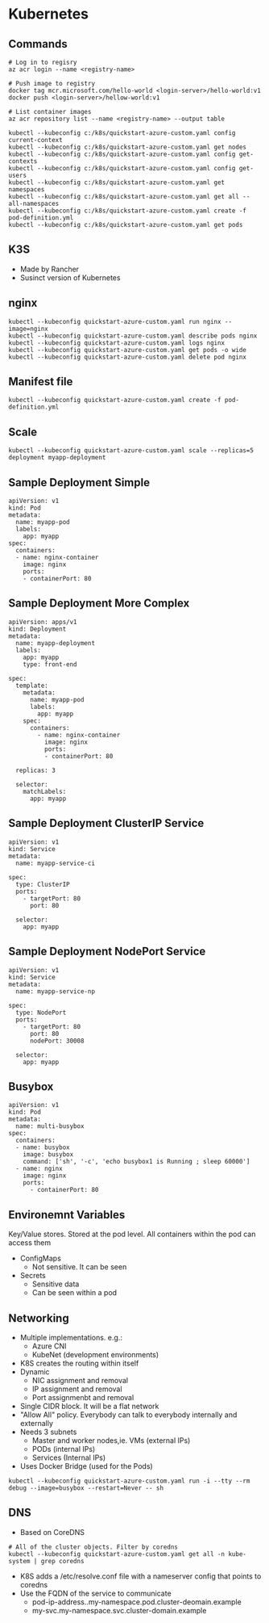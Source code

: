 # Kubernetes

## Commands

```
# Log in to regisry
az acr login --name <registry-name>

# Push image to registry
docker tag mcr.microsoft.com/hello-world <login-server>/hello-world:v1
docker push <login-server>/hellow-world:v1

# List container images
az acr repository list --name <registry-name> --output table

kubectl --kubeconfig c:/k8s/quickstart-azure-custom.yaml config current-context
kubectl --kubeconfig c:/k8s/quickstart-azure-custom.yaml get nodes
kubectl --kubeconfig c:/k8s/quickstart-azure-custom.yaml config get-contexts
kubectl --kubeconfig c:/k8s/quickstart-azure-custom.yaml config get-users 
kubectl --kubeconfig c:/k8s/quickstart-azure-custom.yaml get namespaces
kubectl --kubeconfig c:/k8s/quickstart-azure-custom.yaml get all --all-namespaces
kubectl --kubeconfig c:/k8s/quickstart-azure-custom.yaml create -f pod-definition.yml
kubectl --kubeconfig c:/k8s/quickstart-azure-custom.yaml get pods

```

## K3S

- Made by Rancher
- Susinct version of Kubernetes

## nginx

```
kubectl --kubeconfig quickstart-azure-custom.yaml run nginx --image=nginx
kubectl --kubeconfig quickstart-azure-custom.yaml describe pods nginx
kubectl --kubeconfig quickstart-azure-custom.yaml logs nginx 
kubectl --kubeconfig quickstart-azure-custom.yaml get pods -o wide
kubectl --kubeconfig quickstart-azure-custom.yaml delete pod nginx
```

## Manifest file
```
kubectl --kubeconfig quickstart-azure-custom.yaml create -f pod-definition.yml
```

## Scale
```
kubectl --kubeconfig quickstart-azure-custom.yaml scale --replicas=5 deployment myapp-deployment
```

## Sample Deployment Simple
```
apiVersion: v1
kind: Pod
metadata:
  name: myapp-pod
  labels:
    app: myapp    
spec:
  containers:
  - name: nginx-container
    image: nginx
    ports:
    - containerPort: 80
```
    

## Sample Deployment More Complex
```
apiVersion: apps/v1
kind: Deployment
metadata:
  name: myapp-deployment
  labels:
    app: myapp
    type: front-end

spec:
  template:
    metadata: 
      name: myapp-pod
      labels:
        app: myapp
    spec:
      containers:
        - name: nginx-container
          image: nginx
          ports:
          - containerPort: 80

  replicas: 3

  selector:
    matchLabels:
      app: myapp
```

## Sample Deployment ClusterIP Service
```
apiVersion: v1
kind: Service
metadata:
  name: myapp-service-ci

spec:
  type: ClusterIP
  ports:
    - targetPort: 80
      port: 80      
  
  selector: 
    app: myapp
```

## Sample Deployment NodePort Service
```
apiVersion: v1
kind: Service
metadata:
  name: myapp-service-np

spec:
  type: NodePort
  ports:
    - targetPort: 80
      port: 80
      nodePort: 30008
  
  selector: 
    app: myapp
```

## Busybox
```
apiVersion: v1
kind: Pod
metadata:
  name: multi-busybox
spec:
  containers:
  - name: busybox
    image: busybox        
    command: ['sh', '-c', 'echo busybox1 is Running ; sleep 60000']
  - name: nginx
    image: nginx
    ports:
      - containerPort: 80
```

## Environemnt Variables

Key/Value stores.  Stored at the pod level.  All containers within the pod can access them
- ConfigMaps
  - Not sensitive.  It can be seen
- Secrets
  - Sensitive data
  - Can be seen within a pod

## Networking

- Multiple implementations.  e.g.:
  - Azure CNI
  - KubeNet (development environments)
- K8S creates the routing within itself
- Dynamic
  - NIC assignment and removal
  - IP assignment and removal
  - Port assignmenbt and removal
- Single CIDR block.  It will be a flat network
- "Allow All" policy.  Everybody can talk to everybody internally and externally
- Needs 3 subnets
  - Master and worker nodes,ie. VMs (external IPs)
  - PODs (internal IPs)
  - Services (Internal IPs)
- Uses Docker Bridge (used for the Pods)

```
kubectl --kubeconfig quickstart-azure-custom.yaml run -i --tty --rm debug --image=busybox --restart=Never -- sh
```

## DNS

- Based on CoreDNS
```
# All of the cluster objects. Filter by coredns
kubectl --kubeconfig quickstart-azure-custom.yaml get all -n kube-system | grep coredns
```

- K8S adds a /etc/resolve.conf file with a nameserver config that points to coredns
- Use the FQDN of the service to communicate
  - pod-ip-address..my-namespace.pod.cluster-deomain.example
  - my-svc.my-namespace.svc.cluster-domain.example

